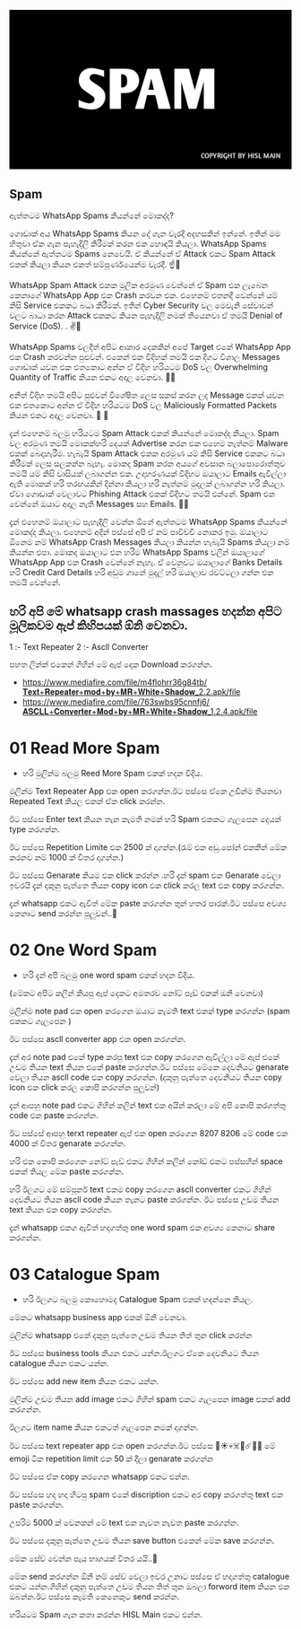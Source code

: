 ![SPAM](https://github.com/hackersinsrilankaofc/NOTE-LAB/blob/main/Image/20230626_194957.jpg)

## Spam

ඇත්තටම WhatsApp Spams කියන්නේ මොකද්ද?

ගොඩාක් අය WhatsApp Spams කියන දේ ගැන වැරදි අදහසකින් ඉන්නේ. ඉතින් මම හිතුවා ඒක ගැන පැහැදිලි කිරීමක් කරන එක හොඳයි කියලා. WhatsApp Spams කියන්නේ ඇත්තටම Spams නෙවෙයි. ඒ කියන්නේ ඒ Attack එකට Spam Attack එකක් කියලා කියන එකත් සම්පූර්ණයෙන්ම වැරදී. ☝️🧐

WhatsApp Spam Attack එකක මූලික අරමුණ වෙන්නේ ඒ Spam එක ලැබෙන කෙනාගේ WhatsApp App එක Crash කරවන එක. එහෙනම් එතනදී වෙන්නේ යම් කිසි Service එකකට බධා කිරීමක්. ඉතින් Cyber Security වල මෙවැනි සේවාවන් වලට බාධා කරන Attack එකකට කියන පැහැදිලි නමක් තියෙනවා ඒ තමයි Denial of Service (DoS).
. ✌️🧐

WhatsApp Spams වලදීත් අපිට ආකාර දෙකකින් අපේ Target එකේ WhatsApp App එක Crash කරවන්න පුළුවන්. එකෙන් එක විදිහක් තමයි එක දිගට විශාල Messages ගොඩාක් යවන එක එතකොට අන්න ඒ විදිහ හරියටම DoS වල Overwhelming Quantity of Traffic කියන එකට අදාල වෙනවා. 🤜😉

අනිත් විදිහ තමයි අපිට පුළුවන් විශේෂිත ලෙස සකස් කරන ලද Message එකක් යවන එක එතකොට අන්න ඒ විදිහ හරියටම DoS වල Maliciously Formatted Packets කියන එකට අදාල වෙනවා. 🤜 🙂

දැන් එහෙනම් බලමු හරියටම Spam Attack එකක් කියන්නේ මොකද්ද කියලා. Spam වල අරමුණ තමයි මොකක්හරි දෙයක් Advertise කරන එක එහෙම නැත්නම් Malware එකක් බෙදාහැරීම. හැබැයි Spam Attack එකක අරමුණ යම් කිසි Service එකකට බධා කිරීමක් ලෙස සලකන්න බැහැ. මොකද Spam කරන අයගේ අවසාන බලාපොරොත්තුව තමයි යම් කිසි වාසියක් ලබාගන්න එක. උදාහරණයක් විදිහට ඔයාලාට Emails ඇවිල්ලා ඇති මොකක් හරි තරඟයකින් දින්නා කියලා හරි නැත්නම් මුදලක් ලබාගන්න හරි කියලා. ඒවා ගොඩාක් වෙලාවට Phishing Attack එකක් විදිහට තමයි එන්නේ. Spam එක වෙන්නේ ඔයාට අදාල නැති Messages සහ Emails. 💪🙃

දැන් එහෙනම් ඔයාලාට පැහැදිලි වෙන්න ඕනේ ඇත්තටම WhatsApp Spams කියන්නේ මොකද්ද කියලා. එහෙනම් අදින් පස්සේ අපි ඒ නම් පාවිච්චි නොකර ඉමු. ඔයාලාට ඕනෙම නම් WhatsApp Crash Messages කියලා කියන්න හැබැයි Spams කියලා නම් කියන්න එපා. මොකද ඔයාලාට එන හරිම WhatsApp Spams වලින් ඔයාලාගේ WhatsApp App එක Crash වෙන්නේ නැහැ. ඒ වෙනුවට ඔයාලාගේ Banks Details හරි Credit Card Details හරි අඩුම ගානේ මුදල් හරි ඔයාලාව රවට්ටලා ගන්න එක තමයි වෙන්නේ. 

## හරි අපි මේ whatsapp crash massages හදන්න අපිට මූලිකවම ඇප් කිහිපයක් ඕනි වෙනවා.

1 :- Text Repeater
2 :- Ascll Converter

පහත ලින්ක් එකෙන් ගිහින් මේ ඇප් දෙක Download කරගන්න.

+ https://www.mediafire.com/file/m4flohrr36g84tb/𝐓𝐞𝐱𝐭+𝐑𝐞𝐩𝐞𝐚𝐭𝐞𝐫+𝐦𝐨𝐝+𝐛𝐲+𝐌𝐑+𝐖𝐡𝐢𝐭𝐞+𝐒𝐡𝐚𝐝𝐨𝐰_2.2.apk/file
+ https://www.mediafire.com/file/763swbs95cnnfj6/𝐀𝐒𝐂𝐋𝐋+𝐂𝐨𝐧𝐯𝐞𝐫𝐭𝐞𝐫+𝐌𝐨𝐝+𝐛𝐲+𝐌𝐑+𝐖𝐡𝐢𝐭𝐞+𝐒𝐡𝐚𝐝𝐨𝐰_1.2.4.apk/file

# 01 Read More Spam

- හරි මුලින්ම බලමු Reed More Spam එකක් හදන විදිය.

මුලින්ම Text Repeater App එක open කරගන්න.ඊට පස්සෙ ඒකෙ උඩින්ම තියනවා Repeated Text කියල එකක් ඒක click කරන්න.

ඊට පස්සෙ Enter text කියන තැන කැමති නමක් හරි Spam එකකට ගැලපෙන දෙයක් type කරගන්න.

ඊට පස්සෙ Repetition Limite එක 2500 ක් දාගන්න.(රැම් එක අඩු.පෝන් එකකින් මේක කරනව නම් 1000 ක් විතර දාගන්න.)

ඊට පස්සෙ Genarate කියම එක click කරන්න .හරි දැන් spam එක Genarate වෙලා ඉවරයි දැන් දකුනු පැත්තෙ තියන copy icon එක click කරල text එක copy කරගන්න.

දැන් whatsapp එකට ඇවිත් මේක paste කරගන්න තුන් හතර පාරක්.ඊට පස්සෙ අවශ්‍ය කෙනාට send කරන්න පුලුවන්..🌝

# 02 One Word Spam

- හරි දැන් අපි බලමු one word spam එකක් හදන විදිය.

(මේකට අපිට කලින් කියපු ඇප් දෙකට අමතරව නෝට් පෑඩ් එකක් ඔනි වෙනවා)

මුලින්ම note pad එක open කරගෙන ඔයාට කැමති text එකක් type කරගන්න (spam එකකට ගැලපෙන )

ඊට පස්සෙ ascll converter app එක open කරගන්න. 

දැන් අර note pad එකේ type කරපු text එක copy කරගෙන ඇවිල්ලා මේ ඇප් එකේ උඩම තියන text කියන එකේ paste කරගන්න.ඊට පස්සෙ මේකෙ දෙවනියට genarate වෙලා තියන ascll code එක copy කරගන්න. (දකුනු පැත්තෙ දෙවනියට තියන copy icon එක click කරල කොපි කරගන්න පුලුවන්)

දැන් ආපහු note pad එකට ගිහින් කලින් text එක අයින් කරලා මේ අපි කොපි කරගත්තු code එක paste කරගන්න.

ඊට පස්සේ ආපහු terxt repeater ඇප් එක open කරගෙන 8207 8206 මේ code එක 4000 ක් විතර genarate කරගන්න.

හරි එක කොපි කරගෙන නෝට් පැඩ් එකට ගිහින් කලින් කෝඩ් එකට පස්සහින් space එකක් තියල මේක paste කරගන්න.


හරි ඊලගට මේ සම්පූර්න text එකම copy කරගෙන ascll converter එකට ගිහින් දෙවනියට තියන ascll code කියන තැනට paste කරගන්න.
ඊට පස්සෙ උඩම තියන text කියන එක copy කරගන්න.

දැන් whatsapp එකග ඇවිත් හදාගත්තු one word spam එක අවශ්‍ය කෙනාට share කරගන්න.

# 03 Catalogue Spam

-  හරි ඊලගට බලමු කොහොමද Catalogue Spam එකක් හදන්නෙ කියල.

මේකට whatsapp business app එකක් ඕනි වෙනවා.

මුලින්ම whatsapp එකේ දකුනු පැත්තෙ උඩම තියන තිත් තුන click කරන්න

ඊට පස්සෙ business tools කියන එකට යන්න.ඊලගට ඒකෙ දෙවනියට තියන catalogue කියන එකට යන්න.

ඊට පස්සෙ add new item කියන එකට යන්න.

මුලින්ම උඩම තියන add image එකට ගිහින් spam එකට ගැලපෙන image එකක් add කරගන්න.

ඊලගට item name කියන එකටත් ගැලපෙන නමක් දාගන්න.

ඊට පස්සෙ text repeater app එක open කරගන්න.ඊට පස්සෙ 🌟☀️💀☠️🤬☄️👹🔥 මේ emoji ටික repetition limit එක 50 ක් දීලා genarate කරගන්න

ඊට පස්සෙ ඒක copy කරගෙන whatsapp  එකට එන්න.

ඊට පස්සෙ හද හදා හිටපු spam එකේ discription එකට අර copy කරගත්තු text එක paste කරගන්න.

උපරිම 5000 ක් වෙනකන් මේ text එක නැවත නැවත paste කරගන්න.

ඊට පස්සෙ දකුනු පැත්තෙ උඩම තියන save button එකෙන් මේක save කරගන්න.

මේක සේව් වෙන්න පැය භාගයක් විතර යයි..🌝

මේක send කරගන්න ඕනි නම් සේව් වෙලා ඉවර උනාට පස්සෙ ඒ හදාගත්තු catalogue එකට යන්න.ගිහින් දකුනු පැත්තෙ උඩම තියන තිත් තුන ඔබලා forword item කියන එක ඔබන්න.ඊට පස්සෙ කැමති කෙනෙකුට send කරන්න.

හරියටම Spam ගැන කතා කරන්න HISL Main එකට එන්න.
